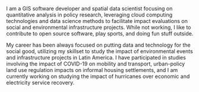 I am a GIS software developer and spatial data scientist focusing on quantitative analysis in policy research, leveraging cloud computing technologies and data science methods to facilitate impact evaluations on social and environmental infrastructure projects. While not working, I like to contribute to open source software, play sports, and doing fun stuff outside.

My career has been always focused on putting data and technology for the social good, utilizing my skillset to study the impact of environmental events and infrastructure projects in Latin America. I have participated in studies involving the impact of COVID-19 on mobility and transport, urban-policy land use regulation impacts on informal housing settlements, and I am currently working on studying the impact of hurricanes over economic and electricity service recovery.

